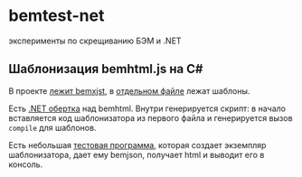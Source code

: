 # bemtest-net
эксперименты по скрещиванию БЭМ и .NET

## Шаблонизация bemhtml.js на C#

В проекте [лежит bemxjst](ConsoleApplication/bemhtml.js), в [отдельном файле](ConsoleApplication/templates.bemhtml.js) лежат шаблоны.

Есть [.NET обертка](ConsoleApplication/Bemhtml.cs) над bemhtml. Внутри генерируется скрипт: в начало вставляется код шаблонизатора из первого файла и генерируется вызов `compile` для шаблонов.

Есть небольшая [тестовая программа](ConsoleApplication/Program.cs), которая создает экземпляр шаблонизатора, дает ему bemjson, получает html и выводит его в консоль.
